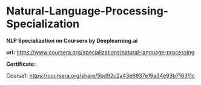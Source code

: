 # Natural-Language-Processing-Specialization
**NLP Specialization on Coursera by Deeplearning.ai**

**url:** https://www.coursera.org/specializations/natural-language-processing

**Certificate:**

Course1: https://coursera.org/share/5bd92c2a43e6937e19a34e93b716311c